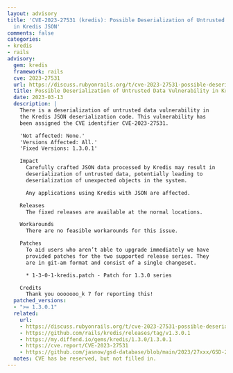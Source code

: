 ```yaml
---
layout: advisory
title: 'CVE-2023-27531 (kredis): Possible Deserialization of Untrusted Data Vulnerability
  in Kredis JSON'
comments: false
categories:
- kredis
- rails
advisory:
  gem: kredis
  framework: rails
  cve: 2023-27531
  url: https://discuss.rubyonrails.org/t/cve-2023-27531-possible-deserialization-of-untrusted-data-vulnerability-in-kredis-json/82467#post_1
  title: Possible Deserialization of Untrusted Data Vulnerability in Kredis JSON
  date: 2023-03-13
  description: |
    There is a deserialization of untrusted data vulnerability in
    the Kredis JSON deserialization code. This vulnerability has
    been assigned the CVE identifier CVE-2023-27531.

    'Not affected: None.'
    'Versions Affected: All.'
    'Fixed Versions: 1.3.0.1'

    Impact
      Carefully crafted JSON data processed by Kredis may result in
      deserialization of untrusted data, potentially leading to
      deserialization of unexpected objects in the system.

      Any applications using Kredis with JSON are affected.

    Releases
      The fixed releases are available at the normal locations.

    Workarounds
      There are no feasible workarounds for this issue.

    Patches
      To aid users who aren’t able to upgrade immediately we have
      provided patches for the two supported release series. They
      are in git-am format and consist of a single changeset.

      * 1-3-0-1-kredis.patch - Patch for 1.3.0 series

    Credits
      Thank you ooooooo_k 7 for reporting this!
  patched_versions:
  - ">= 1.3.0.1"
  related:
    url:
    - https://discuss.rubyonrails.org/t/cve-2023-27531-possible-deserialization-of-untrusted-data-vulnerability-in-kredis-json/82467#post_1
    - https://github.com/rails/kredis/releases/tag/v1.3.0.1
    - https://my.diffend.io/gems/kredis/1.3.0/1.3.0.1
    - https://cve.report/CVE-2023-27531
    - https://github.com/jasnow/gsd-database/blob/main/2023/27xxx/GSD-2023-27531.json
  notes: CVE has be reserved, but not filled in.
---
```

